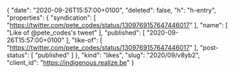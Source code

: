 {
  "date": "2020-09-26T15:57:00+0100",
  "deleted": false,
  "h": "h-entry",
  "properties": {
    "syndication": [
      "https://twitter.com/pete_codes/status/1309769157647446017"
    ],
    "name": [
      "Like of @pete_codes's tweet"
    ],
    "published": [
      "2020-09-26T15:57:00+0100"
    ],
    "like-of": [
      "https://twitter.com/pete_codes/status/1309769157647446017"
    ],
    "post-status": [
      "published"
    ]
  },
  "kind": "likes",
  "slug": "2020/09/v8yb2",
  "client_id": "https://indigenous.realize.be"
}
